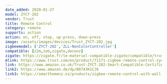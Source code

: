 ```yaml
---
date_added: 2020-01-27
model: ZYCT-202
vendor: Trust
title: Remote Control
category: remote
supports: action
action: on, off, stop, up-press, down-press
image: /assets/images/devices/Trust_ZYCT-202.jpg
zigbeemodel: ['ZYCT-202','ZLL-NonColorController']
compatible: [z2m,iob,zigate,deconz]
zigate: https://zigate.fr/le-materiel-compatible-zigate/compatible/trust71171tlcommande
mlink: https://www.trust.com/en/product/71171-zigbee-remote-control-zyct-202
link: https://www.amazon.co.uk/Trust-ZYCT-202-Smart-Compatible-Certified/dp/B0743K1CJ6
link2: https://www.amazon.de/dp/B0743K1CJ6
link3: https://smarthomenz.nz/products/zigbee-remote-control-with-wall-mount
---
```

